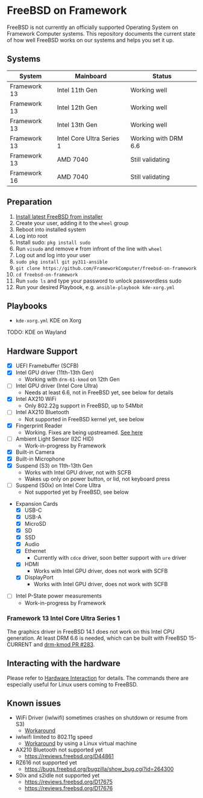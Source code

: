 # FreeBSD on Framework

FreeBSD is not currently an officially supported Operating System on Framework
Computer systems. This repository documents the current state of how well
FreeBSD works on our systems and helps you set it up.

## Systems

| System       | Mainboard                 | Status                 |
|--------------| --------------------------|------------------------|
| Framework 13 | Intel 11th Gen            | Working well           |
| Framework 13 | Intel 12th Gen            | Working well           |
| Framework 13 | Intel 13th Gen            | Working well           |
| Framework 13 | Intel Core Ultra Series 1 | Working with DRM 6.6   |
| Framework 13 | AMD 7040                  | Still validating       |
| Framework 16 | AMD 7040                  | Still validating       |

## Preparation

1. [Install latest FreeBSD from installer](installation-instructions.md)
2. Create your user, adding it to the `wheel` group
3. Reboot into installed system
4. Log into root
5. Install sudo: `pkg install sudo`
6. Run `visudo` and remove `#` from infront of the line with `wheel`
7. Log out and log into your user
8. `sudo pkg install git py311-ansible`
9. `git clone https://github.com/FrameworkComputer/freebsd-on-framework`
10. `cd freebsd-on-framework`
11. Run `sudo ls` and type your password to unlock passwordless sudo
12. Run your desired Playbook, e.g. `ansible-playbook kde-xorg.yml`

## Playbooks

- `kde-xorg.yml` KDE on Xorg

TODO: KDE on Wayland

## Hardware Support

- [x] UEFI Framebuffer (SCFB)
- [x] Intel GPU driver (11th-13th Gen)
  - Working with `drm-61-kmod` on 12th Gen
- [ ] Intel GPU driver (Intel Core Ultra)
  - Needs at least 6.6, not in FreeBSD yet, see below for details
- [x] Intel AX210 WiFi
  - Only 802.22g support in FreeBSD, up to 54Mbit
- [ ] Intel AX210 Bluetooth
  - Not supported in FreeBSD kernel yet, see below
- [x] Fingerprint Reader
  - Working. Fixes are being upstreamed. [See here](fingerprint-reader.md)
- [ ] Ambient Light Sensor (I2C HID)
  - Work-in-progress by Framework
- [x] Built-in Camera
- [x] Built-in Microphone
- [x] Suspend (S3) on 11th-13th Gen
  - Works with Intel GPU driver, not with SCFB
  - Wakes up only on power button, or lid, not keyboard press
- [ ] Suspend (S0ix) on Intel Core Ultra
  - Not supported yet by FreeBSD, see below
- Expansion Cards
  - [x] USB-C
  - [x] USB-A
  - [x] MicroSD
  - [x] SD
  - [x] SSD
  - [x] Audio
  - [x] Ethernet
    - Currently with `cdce` driver, soon better support with `ure` driver
  - [x] HDMI
    - Works with Intel GPU driver, does not work with SCFB
  - [x] DisplayPort
    - Works with Intel GPU driver, does not work with SCFB
- [ ] Intel P-State power measurements
  - Work-in-progress by Framework

### Framework 13 Intel Core Ultra Series 1

The graphics driver in FreeBSD 14.1 does not work on this Intel CPU generation.
At least DRM 6.6 is needed, which can be built with FreeBSD 15-CURRENT and [drm-kmod PR #283](https://github.com/freebsd/drm-kmod/pull/283).

## Interacting with the hardware

Please refer to [Hardware Interaction](hardware-interaction.md) for details.
The commands there are especially useful for Linux users coming to FreeBSD.

## Known issues

- WiFi Driver (iwlwifi) sometimes crashes on shutdown or resume from S3)
  - [Workaround](https://bugs.freebsd.org/bugzilla/show_bug.cgi?id=263632)
- iwlwifi limited to 802.11g speed
  - [Workaround](https://github.com/pgj/freebsd-wifibox) by using a Linux virtual machine
- AX210 Bluetooth not supported yet
  - https://reviews.freebsd.org/D44861
- RZ616 not supported yet
  - https://bugs.freebsd.org/bugzilla/show_bug.cgi?id=264300
- S0ix and s2idle not supported yet
    - https://reviews.freebsd.org/D17675
    - https://reviews.freebsd.org/D17676
